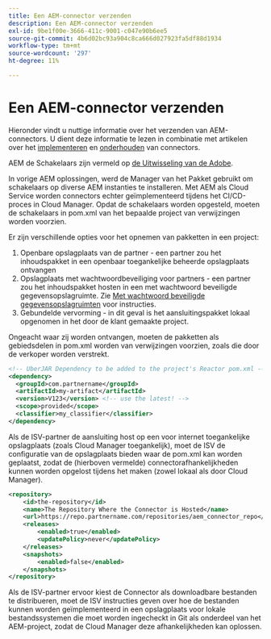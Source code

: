 ```yaml
---
title: Een AEM-connector verzenden
description: Een AEM-connector verzenden
exl-id: 9be1f00e-3666-411c-9001-c047e90b6ee5
source-git-commit: 4b6d02bc93a904c8ca666d027923fa5df88d1934
workflow-type: tm+mt
source-wordcount: '297'
ht-degree: 11%

---
```


Een AEM-connector verzenden
===========================

Hieronder vindt u nuttige informatie over het verzenden van AEM-connectors. U dient deze informatie te lezen in combinatie met artikelen over het [implementeren](implement.md) en [onderhouden](maintain.md) van connectors.

AEM de Schakelaars zijn vermeld op [de Uitwisseling van de Adobe](https://partners.adobe.com/exchangeprogram/experiencecloud).

In vorige AEM oplossingen, werd de Manager van het Pakket gebruikt om schakelaars op diverse AEM instanties te installeren. Met AEM als Cloud Service worden connectors echter geïmplementeerd tijdens het CI/CD-proces in Cloud Manager. Opdat de schakelaars worden opgesteld, moeten de schakelaars in pom.xml van het bepaalde project van verwijzingen worden voorzien.

Er zijn verschillende opties voor het opnemen van pakketten in een project:

1. Openbare opslagplaats van de partner - een partner zou het inhoudspakket in een openbaar toegankelijke beheerde opslagplaats ontvangen
1. Opslagplaats met wachtwoordbeveiliging voor partners - een partner zou het inhoudspakket hosten in een met wachtwoord beveiligde gegevensopslagruimte. Zie [Met wachtwoord beveiligde gegevensopslagruimten](https://experienceleague.adobe.com/docs/experience-manager-cloud-service/implementing/using-cloud-manager/create-application-project/setting-up-project.html?lang=en#password-protected-maven-repositories) voor instructies.
1. Gebundelde vervorming - in dit geval is het aansluitingspakket lokaal opgenomen in het door de klant gemaakte project.

Ongeacht waar zij worden ontvangen, moeten de pakketten als gebiedsdelen in pom.xml worden van verwijzingen voorzien, zoals die door de verkoper worden verstrekt.

```xml
<!-- UberJAR Dependency to be added to the project's Reactor pom.xml -->
<dependency>
  <groupId>com.partnername</groupId>
  <artifactId>my-artifact</artifactId>
  <version>V123</version> <!-- use the latest! -->
  <scope>provided</scope>
  <classifier>my_classifier</classifier>
</dependency>
```

Als de ISV-partner de aansluiting host op een voor internet toegankelijke opslagplaats (zoals Cloud Manager toegankelijk), moet de ISV de configuratie van de opslagplaats bieden waar de pom.xml kan worden geplaatst, zodat de (hierboven vermelde) connectorafhankelijkheden kunnen worden opgelost tijdens het maken (zowel lokaal als door Cloud Manager).

```xml
<repository>
    <id>the-repository</id>
    <name>The Repository Where the Connector is Hosted</name>
    <url>https://repo.partnername.com/repositories/aem_connector_repo</url>
    <releases>
        <enabled>true</enabled>
        <updatePolicy>never</updatePolicy>
    </releases>
    <snapshots>
        <enabled>false</enabled>
    </snapshots>
</repository>
```

Als de ISV-partner ervoor kiest de Connector als downloadbare bestanden te distribueren, moet de ISV instructies geven over hoe de bestanden kunnen worden geïmplementeerd in een opslagplaats voor lokale bestandssystemen die moet worden ingecheckt in Git als onderdeel van het AEM-project, zodat de Cloud Manager deze afhankelijkheden kan oplossen.
